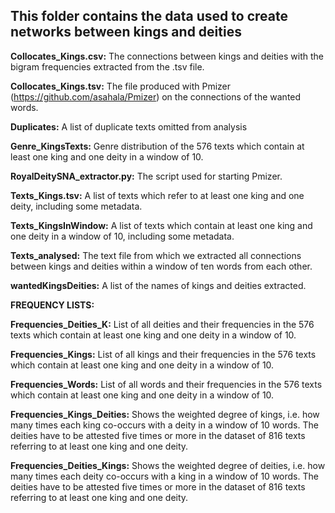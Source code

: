 ## This folder contains the data used to create networks between kings and deities

<b>Collocates_Kings.csv:</b> The connections between kings and deities with the bigram frequencies extracted from the .tsv file.

<b>Collocates_Kings.tsv:</b> The file produced with Pmizer (https://github.com/asahala/Pmizer) on the connections of the wanted words.

<b>Duplicates:</b> A list of duplicate texts omitted from analysis

<b>Genre_KingsTexts:</b> Genre distribution of the 576 texts which contain at least one king and one deity in a window of 10.

<b>RoyalDeitySNA_extractor.py:</b> The script used for starting Pmizer.

<b>Texts_Kings.tsv:</b> A list of texts which refer to at least one king and one deity, including some metadata.

<b>Texts_KingsInWindow:</b> A list of texts which contain at least one king and one deity in a window of 10, including some metadata.

<b>Texts_analysed:</b> The text file from which we extracted all connections between kings and deities within a window of ten words from each other.

<b>wantedKingsDeities:</b> A list of the names of kings and deities extracted. 

<b>FREQUENCY LISTS:</b>

<b>Frequencies_Deities_K:</b> List of all deities and their frequencies in the 576 texts which contain at least one king and one deity in a window of 10.

<b>Frequencies_Kings:</b> List of all kings and their frequencies in the 576 texts which contain at least one king and one deity in a window of 10.

<b>Frequencies_Words:</b> List of all words and their frequencies in the 576 texts which contain at least one king and one deity in a window of 10.

<b>Frequencies_Kings_Deities:</b> Shows the weighted degree of kings, i.e. how many times each king co-occurs with a deity in a window of 10 words. The deities have to be attested five times or more in the dataset of 816 texts referring to at least one king and one deity.

<b>Frequencies_Deities_Kings:</b> Shows the weighted degree of deities, i.e. how many times each deity co-occurs with a king in a window of 10 words. The deities have to be attested five times or more in the dataset of 816 texts referring to at least one king and one deity.


